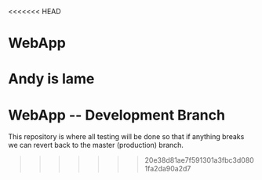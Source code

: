 <<<<<<< HEAD
# WebApp
Andy is lame
=======
# WebApp -- Development Branch

This repository is where all testing will be done so that if anything breaks we can revert back to the master (production) branch.
>>>>>>> 20e38d81ae7f591301a3fbc3d0801fa2da90a2d7

